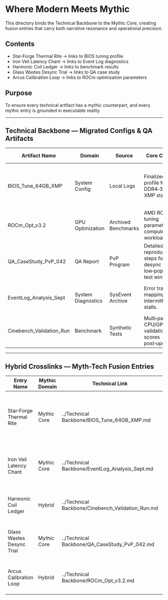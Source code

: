 # Where Modern Meets Mythic

This directory binds the Technical Backbone to the Mythic Core, creating fusion entries that carry both narrative resonance and operational precision.

## Contents
- Star‑Forge Thermal Rite → links to BIOS tuning profile
- Iron Veil Latency Chant → links to Event Log diagnostics
- Harmonic Coil Ledger → links to benchmark results
- Glass Wastes Desync Trial → links to QA case study
- Arcus Calibration Loop → links to ROCm optimization parameters

## Purpose
To ensure every technical artifact has a mythic counterpart, and every mythic entry is grounded in executable reality.

---

## Technical Backbone — Migrated Configs & QA Artifacts

| Artifact Name | Domain | Source | Core Content | Integration Notes |
|---------------|--------|--------|--------------|-------------------|
| BIOS_Tune_64GB_XMP | System Config | Local Logs | Finalized BIOS profile for DDR4‑3200 XMP stability. | Linked to Hardware Upgrade Chronicle; includes OC baseline validation. |
| ROCm_Opt_v3.2 | GPU Optimization | Archived Benchmarks | AMD ROCm tuning parameters for compute‑heavy workloads. | Cross‑referenced with MythOS performance schema. |
| QA_CaseStudy_PvP_042 | QA Report | PvP Program | Detailed bug reproduction steps for desync in low‑pop NA test window. | Tagged `PRIORITY` in QA Case Studies hub. |
| EventLog_Analysis_Sept | System Diagnostics | SysEvent Archive | Error trace mapping for intermittent I/O stalls. | Linked to Technical Ledger with recommended patch sequence. |
| Cinebench_Validation_Run | Benchmark | Synthetic Tests | Multi‑pass CPU/GPU validation scores post‑upgrade. | Embedded in Hardware Chronicle with airflow mapping notes. |

---

## Hybrid Crosslinks — Myth-Tech Fusion Entries

| Entry Name | Mythic Domain | Technical Link | Fusion Concept | Integration Notes |
|------------|---------------|----------------|----------------|-------------------|
| Star‑Forge Thermal Rite | Mythic Core | ../Technical Backbone/BIOS_Tune_64GB_XMP.md | Ritual framing of thermal discipline during hardware upgrades. | Links BIOS tuning profile to star‑forge mythos; used in performance rites. |
| Iron Veil Latency Chant | Mythic Core | ../Technical Backbone/EventLog_Analysis_Sept.md | Chant structure layered over I/O stall diagnostics. | Embeds technical patch sequence into ceremonial cadence. |
| Harmonic Coil Ledger | Hybrid | ../Technical Backbone/Cinebench_Validation_Run.md | Crypto compounding logs framed as campaign records. | Benchmarks embedded as “victory metrics” in saga entries. |
| Glass Wastes Desync Trial | Mythic Core | ../Technical Backbone/QA_CaseStudy_PvP_042.md | Narrative retelling of PvP desync as a mythic trial. | QA reproduction steps woven into trial’s “combat script.” |
| Arcus Calibration Loop | Hybrid | ../Technical Backbone/ROCm_Opt_v3.2.md | Cyclical chant paired with GPU optimization cycles. | Links ROCm parameters to arc‑return ritual structure. |
